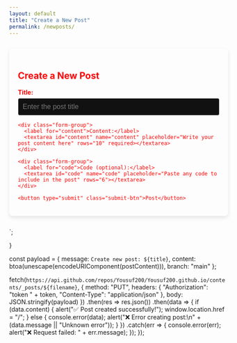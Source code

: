 ```yaml
---
layout: default
title: "Create a New Post"
permalink: /newposts/
---
```


<style>
  body {
    min-height: 100vh;
    margin: 0;
    background-size: cover;
    background-attachment: fixed;
  }

  .new-post-form {
    max-width: 800px;
    color: red;
    margin: 2em auto;
    padding: 20px;
    background-color: transparent;
    border-radius: 8px;
    box-shadow: 0 4px 8px rgba(0, 0, 0, 0.1);
  }

  .new-post-form h2,
  .form-group label,
  .form-group input,
  .form-group textarea {
    color: red;
  }

  .form-group {
    margin-bottom: 15px;
  }

  .form-group label {
    font-weight: bold;
    display: block;
    margin-bottom: 5px;
  }

  .form-group input,
  .form-group textarea {
    width: 100%;
    padding: 10px;
    font-size: 1rem;
    border: 1px solid #ccc;
    border-radius: 4px;
    background-color: #111;
    color: red;
  }

  .form-group textarea {
    resize: vertical;
  }

  .form-group input:focus,
  .form-group textarea:focus {
    border-color: #007BFF;
    outline: none;
  }

  .submit-btn {
    display: block;
    width: 100%;
    padding: 12px;
    font-size: 1.1rem;
    background-color: rgb(5, 29, 54);
    color: white;
    border: none;
    border-radius: 4px;
    cursor: pointer;
    transition: background-color 0.3s ease;
  }

  .submit-btn:hover {
    background-color: #0056b3;
  }
</style>

<div class="new-post-form">
  <h2>Create a New Post</h2>
  <form id="newPostForm">
    <div class="form-group">
      <label for="title">Title:</label>
      <input type="text" id="title" name="title" placeholder="Enter the post title" required>
    </div>

    <div class="form-group">
      <label for="content">Content:</label>
      <textarea id="content" name="content" placeholder="Write your post content here" rows="10" required></textarea>
    </div>

    <div class="form-group">
      <label for="code">Code (optional):</label>
      <textarea id="code" name="code" placeholder="Paste any code to include in the post" rows="6"></textarea>
    </div>

    <button type="submit" class="submit-btn">Post</button>
  </form>
</div>

<script>
document.getElementById('newPostForm').addEventListener('submit', function(event) {
  event.preventDefault();

  const token = localStorage.getItem('githubToken');
  if (!token) {
    alert("No GitHub token found. Run in browser console:\n\nlocalStorage.setItem('githubToken', 'YOUR_TOKEN_HERE')");
    return;
  }

  const title = document.getElementById('title').value.trim();
  const content = document.getElementById('content').value.trim();
  const code = document.getElementById('code').value.trim();

  if (!title || !content) {
    alert("Title and content are required.");
    return;
  }

  const date = new Date();
  const dateStr = date.toISOString().split("T")[0];
  const postname = title.toLowerCase().replace(/\s+/g, '-').replace(/[^\w\-]+/g, '');
  const filename = `${dateStr}-${postname}.md`;

  let postContent = `---\nlayout: post\ntitle: "${title}"\ndate: ${date.toISOString()}\n---\n\n${content}`;

  if (code) {
    const escapedCode = code
      .replace(/&/g, '&amp;')
      .replace(/</g, '&lt;')
      .replace(/>/g, '&gt;');

    // Embed code block with copy functionality
    postContent += `
<div style="position: relative; background: #1e1e1e; padding: 1em; border-radius: 8px; font-family: monospace; white-space: pre-wrap; word-wrap: break-word; color: #f8f8f2; border: 1px solid #444;">
  <button onclick="copyCodeBlock(this)" style="position: absolute; top: 10px; right: 10px; padding: 4px 8px; font-size: 0.8em; background: #444; color: #fff; border: none; border-radius: 4px; cursor: pointer;">Copy</button>
  <code>${escapedCode}</code>
</div>

<script>
function copyCodeBlock(button) {
  const code = button.nextElementSibling.innerText;
  navigator.clipboard.writeText(code).then(() => alert("Copied!"));
}
</script>`;
  }

  const payload = {
    message: `Create new post: ${title}`,
    content: btoa(unescape(encodeURIComponent(postContent))),
    branch: "main"
  };

  fetch(`https://api.github.com/repos/Yousuf200/Yousuf200.github.io/contents/_posts/${filename}`, {
    method: "PUT",
    headers: {
      "Authorization": "token " + token,
      "Content-Type": "application/json"
    },
    body: JSON.stringify(payload)
  })
  .then(res => res.json())
  .then(data => {
    if (data.content) {
      alert("✅ Post created successfully!");
      window.location.href = "/";
    } else {
      console.error(data);
      alert("❌ Error creating post:\n" + (data.message || "Unknown error"));
    }
  })
  .catch(err => {
    console.error(err);
    alert("❌ Request failed: " + err.message);
  });
});
</script>
